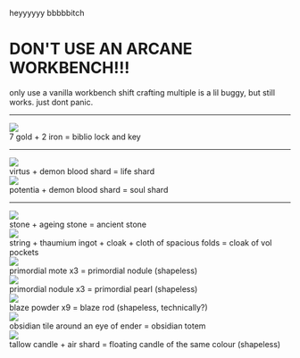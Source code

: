 heyyyyyy bbbbbitch

# DON'T USE AN ARCANE WORKBENCH!!!  
only use a vanilla workbench
shift crafting multiple is a lil buggy, but still works. just dont panic.

---
![](https://cdn.discordapp.com/attachments/735303580889645098/793466451532316723/unknown.png)  
7 gold + 2 iron = biblio lock and key

---

![](https://cdn.discordapp.com/attachments/702444068290166784/717384441529368647/unknown.png)  
virtus + demon blood shard = life shard  
![](https://cdn.discordapp.com/attachments/702444068290166784/717384721247633439/unknown.png)  
potentia + demon blood shard = soul shard  
  
---

![](https://cdn.discordapp.com/attachments/316417390214774785/460420601002196992/unknown.png)  
stone + ageing stone = ancient stone  
![](https://cdn.discordapp.com/attachments/406506008173871115/416862700187156490/unknown.png)  
string + thaumium ingot + cloak + cloth of spacious folds = cloak of vol pockets  
![](https://cdn.discordapp.com/attachments/316417390214774785/455367719122894848/unknown.png)  
primordial mote x3 = primordial nodule (shapeless)  
![](https://cdn.discordapp.com/attachments/316417390214774785/455367901143236608/unknown.png)  
primordial nodule x3 = primordial pearl (shapeless)  
![](https://cdn.discordapp.com/attachments/702444068290166784/717385374728585246/unknown.png)  
blaze powder x9 = blaze rod (shapeless, technically?)  
![](https://cdn.discordapp.com/attachments/702444068290166784/723358132276953088/unknown.png)  
obsidian tile around an eye of ender = obsidian totem  
![](https://cdn.discordapp.com/attachments/735303580889645098/793468324536778782/unknown.png)  
tallow candle + air shard = floating candle of the same colour (shapeless)  
